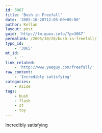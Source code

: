 ```yaml
---
id: 3067
title: 'Bush in Freefall'
date: '2005-10-28T12:05:00+00:00'
author: Kellan
layout: post
guid: 'http://lm.quxx.info/?p=3067'
permalink: /2005/10/28/bush-in-freefall/
typo_id:
    - '3065'
mt_id:
    - ''
link_related:
    - 'http://www.yeeguy.com/freefall/'
raw_content:
    - 'Incredibly satisfying'
categories:
    - Aside
tags:
    - bush
    - flash
    - st
    - toy
---
```


Incredibly satisfying